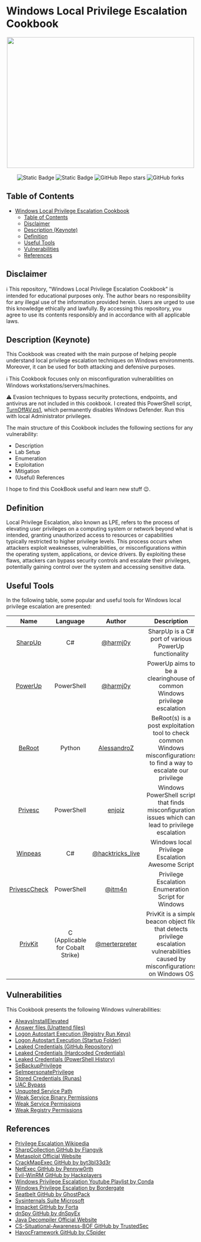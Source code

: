 # Windows Local Privilege Escalation Cookbook
<p align="center">
  <img width="500" height="350" src="/Pictures/Windows-OS-Funny-2.jpg.png"><br /><br >
  <img alt="Static Badge" src="https://img.shields.io/badge/Version-1.9-blue?link=https%3A%2F%2Fgithub.com%2Fnickvourd%2FWindows-Local-Privilege-Escalation-Cookbook%2Freleases">
  <img alt="Static Badge" src="https://img.shields.io/badge/License-MIT-orange?link=https%3A%2F%2Fgithub.com%2Fnickvourd%2FWindows-Local-Privilege-Escalation-Cookbook%2Fblob%2Fmaster%2FLICENSE">
  <img alt="GitHub Repo stars" src="https://img.shields.io/github/stars/nickvourd/Windows-Local-Privilege-Escalation-Cookbook?logoColor=yellow">
  <img alt="GitHub forks" src="https://img.shields.io/github/forks/nickvourd/Windows-Local-Privilege-Escalation-Cookbook?logoColor=red">
</p>

## Table of Contents

- [Windows Local Privilege Escalation Cookbook](#windows-local-privilege-escalation-cookbook)
  - [Table of Contents](#table-of-contents)
  - [Disclaimer](#disclaimer)
  - [Description (Keynote)](#description-keynote)
  - [Definition](#definition)
  - [Useful Tools](#useful-tools)
  - [Vulnerabilities](#vulnerabilities)
  - [References](#references)
 
## Disclaimer

:information_source: This repository, "Windows Local Privilege Escalation Cookbook" is intended for educational purposes only. The author bears no responsibility for any illegal use of the information provided herein. Users are urged to use this knowledge ethically and lawfully. By accessing this repository, you agree to use its contents responsibly and in accordance with all applicable laws.

## Description (Keynote)

This Cookbook was created with the main purpose of helping people understand local privilege escalation techniques on Windows environments. Moreover, it can be used for both attacking and defensive purposes.

:information_source: This Cookbook focuses only on misconfiguration vulnerabilities on Windows workstations/servers/machines.

:warning: Evasion techniques to bypass security protections, endpoints, and antivirus are not included in this cookbook. I created this PowerShell script, [TurnOffAV.ps1](/Lab-Setup-Scripts/TurnOffAV.ps1), which permanently disables Windows Defender. Run this with local Administrator privileges.

The main structure of this Cookbook includes the following sections for any vulnerability:

- Description
- Lab Setup
- Enumeration
- Exploitation
- Mitigation
- (Useful) References

I hope to find this CookBook useful and learn new stuff 😉.

## Definition

Local Privilege Escalation, also known as LPE, refers to the process of elevating user privileges on a computing system or network beyond what is intended, granting unauthorized access to resources or capabilities typically restricted to higher privilege levels. This process occurs when attackers exploit weaknesses, vulnerabilities, or misconfigurations within the operating system, applications, or device drivers. By exploiting these flaws, attackers can bypass security controls and escalate their privileges, potentially gaining control over the system and accessing sensitive data.

## Useful Tools

In the following table, some popular and useful tools for Windows local privilege escalation are presented:

| Name | Language | Author | Description |
|:-----------:|:-----------:|:-----------:|:-----------:|
| [SharpUp](https://github.com/GhostPack/SharpUp) | C# | [@harmj0y](https://twitter.com/harmj0y) | SharpUp is a C# port of various PowerUp functionality |
| [PowerUp](https://github.com/PowerShellMafia/PowerSploit/blob/master/Privesc/PowerUp.ps1) | PowerShell | [@harmj0y](https://twitter.com/harmj0y) | PowerUp aims to be a clearinghouse of common Windows privilege escalation |
| [BeRoot](https://github.com/AlessandroZ/BeRoot) | Python | [AlessandroZ](https://github.com/AlessandroZ) | BeRoot(s) is a post exploitation tool to check common Windows misconfigurations to find a way to escalate our privilege |
| [Privesc](https://github.com/enjoiz/Privesc) | PowerShell | [enjoiz](https://github.com/enjoiz) | Windows PowerShell script that finds misconfiguration issues which can lead to privilege escalation |
| [Winpeas](https://github.com/carlospolop/PEASS-ng/tree/master/winPEAS/winPEASexe) | C# | [@hacktricks_live](https://twitter.com/hacktricks_live) | Windows local Privilege Escalation Awesome Script |
| [PrivescCheck](https://github.com/itm4n/PrivescCheck) | PowerShell | [@itm4n](https://twitter.com/itm4n) | Privilege Escalation Enumeration Script for Windows |
| [PrivKit](https://github.com/mertdas/PrivKit) | C (Applicable for Cobalt Strike) | [@merterpreter](https://twitter.com/merterpreter) | PrivKit is a simple beacon object file that detects privilege escalation vulnerabilities caused by misconfigurations on Windows OS |

## Vulnerabilities

This Cookbook presents the following Windows vulnerabilities:

- [AlwaysInstallElevated](/Notes/AlwaysInstallElevated.md)
- [Answer files (Unattend files)](/Notes/AnswerFiles.md)
- [Logon Autostart Execution (Registry Run Keys)](/Notes/LogonAutostartExecutionRegistryRunKeys.md)
- [Logon Autostart Execution (Startup Folder)](/Notes/LogonAutostartExecutionStartupFolder.md)
- [Leaked Credentials (GitHub Repository)](/Notes/LeakedCredentialsGitHubRepository.md)
- [Leaked Credentials (Hardcoded Credentials)](/Notes/LeakedCredentialsHardcodedCredentials.md)
- [Leaked Credentials (PowerShell History)](/Notes/LeakedCredentialsPowerShellHistory.md)
- [SeBackupPrivilege](/Notes/SeBackupPrivilege.md)
- [SeImpersonatePrivilege](/Notes/SeImpersonatePrivilege.md)
- [Stored Credentials (Runas)](/Notes/StoredCredentialsRunas.md)
- [UAC Bypass](/Notes/UACBypass.md)
- [Unquoted Service Path](/Notes/UnquotedServicePath.md)
- [Weak Service Binary Permissions](/Notes/WeakServiceBinaryPermissions.md)
- [Weak Service Permissions](/Notes/WeakServicePermissions.md)
- [Weak Registry Permissions](/Notes/WeakRegistryPermissions.md)

## References

- [Privilege Escalation Wikipedia](https://en.wikipedia.org/wiki/Privilege_escalation)
- [SharpCollection GitHub by Flangvik](https://github.com/Flangvik/SharpCollection)
- [Metasploit Official Website](https://www.metasploit.com/)
- [CrackMapExec GitHub by byt3bl33d3r](https://github.com/byt3bl33d3r/CrackMapExec)
- [NetExec GitHub by Pennyw0rth](https://github.com/Pennyw0rth/NetExec)
- [Evil-WinRM GitHub by Hackplayers](https://github.com/Hackplayers/evil-winrm)
- [Windows Privilege Escalation Youtube Playlist by Conda](https://www.youtube.com/watch?v=WWE7VIpgd5I&list=PLDrNMcTNhhYrBNZ_FdtMq-gLFQeUZFzWV&index=13)
- [Windows Privilege Escalation by Bordergate](https://www.bordergate.co.uk/windows-privilege-escalation/)
- [Seatbelt GitHub by GhostPack](https://github.com/GhostPack/Seatbelt)
- [Sysinternals Suite Microsoft](https://learn.microsoft.com/en-us/sysinternals/downloads/sysinternals-suite)
- [Impacket GitHub by Forta](https://github.com/fortra/impacket)
- [dnSpy GitHub by dnSpyEx](https://github.com/dnSpyEx/dnSpy)
- [Java Decompiler Official Website](https://java-decompiler.github.io)
- [CS-Situational-Awareness-BOF GitHub by TrustedSec](https://github.com/trustedsec/CS-Situational-Awareness-BOF)
- [HavocFramework GitHub by C5pider](https://github.com/HavocFramework/Havoc)
